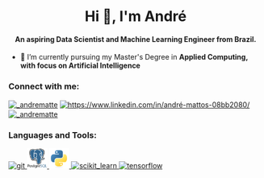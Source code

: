 <h1 align="center">Hi 👋, I'm André</h1>
<h4 align="center">An aspiring Data Scientist and Machine Learning Engineer from Brazil.</h3>

- 🔭 I’m currently pursuing my Master's Degree in **Applied Computing, with focus on Artificial Intelligence**

<h3 align="left">Connect with me:</h3>
<p align="left">
<a href="https://twitter.com/_andrematte" target="blank"><img align="center" src="https://cdn.jsdelivr.net/npm/simple-icons@3.0.1/icons/twitter.svg" alt="_andrematte" height="30" width="40" /></a>
<a href="https://linkedin.com/in/andré-mattos-08bb2080/" target="blank"><img align="center" src="https://cdn.jsdelivr.net/npm/simple-icons@3.0.1/icons/linkedin.svg" alt="https://www.linkedin.com/in/andré-mattos-08bb2080/" height="30" width="40" /></a>
<a href="https://instagram.com/_andrematte" target="blank"><img align="center" src="https://cdn.jsdelivr.net/npm/simple-icons@3.0.1/icons/instagram.svg" alt="_andrematte" height="30" width="40" /></a>
</p>

<h3 align="left">Languages and Tools:</h3>
<p align="left"> <a href="https://git-scm.com/" target="_blank"> <img src="https://www.vectorlogo.zone/logos/git-scm/git-scm-icon.svg" alt="git" width="40" height="40"/> </a> <a href="https://www.postgresql.org" target="_blank"> <img src="https://raw.githubusercontent.com/devicons/devicon/master/icons/postgresql/postgresql-original-wordmark.svg" alt="postgresql" width="40" height="40"/> </a> <a href="https://www.python.org" target="_blank"> <img src="https://raw.githubusercontent.com/devicons/devicon/master/icons/python/python-original.svg" alt="python" width="40" height="40"/> </a> <a href="https://scikit-learn.org/" target="_blank"> <img src="https://upload.wikimedia.org/wikipedia/commons/0/05/Scikit_learn_logo_small.svg" alt="scikit_learn" width="40" height="40"/> </a> <a href="https://www.tensorflow.org" target="_blank"> <img src="https://www.vectorlogo.zone/logos/tensorflow/tensorflow-icon.svg" alt="tensorflow" width="40" height="40"/> </a> </p>
